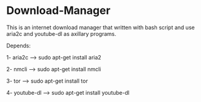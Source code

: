 # Download-Manager
This is an internet download manager that written with bash script and use aria2c and youtube-dl as axillary programs.

Depends:

  1- aria2c --> sudo apt-get install aria2

  2- nmcli  --> sudo apt-get install nmcli

  3- tor    --> sudo apt-get install tor

  4- youtube-dl --> sudo apt-get install youtube-dl
